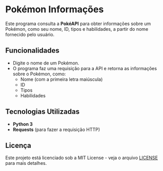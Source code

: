 # Pokémon Informações

Este programa consulta a **PokéAPI** para obter informações sobre um Pokémon, como seu nome, ID, tipos e habilidades, a partir do nome fornecido pelo usuário.

## Funcionalidades

- Digite o nome de um Pokémon.
- O programa faz uma requisição para a API e retorna as informações sobre o Pokémon, como:
  - Nome (com a primeira letra maiúscula)
  - ID
  - Tipos
  - Habilidades

## Tecnologias Utilizadas

- **Python 3**
- **Requests** (para fazer a requisição HTTP)

## Licença

Este projeto está licenciado sob a MIT License - veja o arquivo [LICENSE](LICENSE) para mais detalhes.
